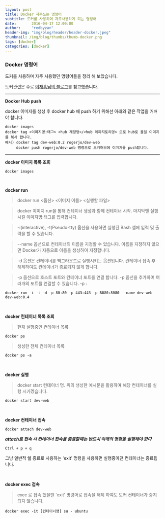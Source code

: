 ```yaml
---
layout: post
title: Docker 자주쓰는 명령어
subtitle: 도커를 사용하며 자주사용하게 되는 명령어 
date:       2016-04-17 12:00:00
author:     "redbyzan"
header-img: "img/blog/header/header-docker.jpeg"
thumbnail: /img/blog/thumbs/thumb-docker.png
tags: [docker]
categories: [docker]
---
```



### Docker 명령어

도커를 사용하며 자주 사용했던 명령어들을 정리 해 보았습니다.

도커관련은 주로 [이재홍님의 블로그](http://pyrasis.com/docker.html)를 참고했습니다.
 
---

**Docker Hub push**

docker 이미지를 생성 후 docker hub 에 push 하기 위해선 아래와 같은 작업을 거쳐야 합니다.

```
docker images
docker tag <이미지명:태그> <hub 계정명>/<hub 레파지토리명> 으로 hub로 올릴 이미지를 복사 합니다.
예시) docker tag dev-web:0.2 rogerjo/dev-web
     docker push rogerjo/dev-web 명령으로 도커허브에 이미지를 push합니다.
```

---

**docker 이미지 목록 조회**

```
docker images
```

<br/>

**docker run**

> docker run <옵션> <이미지 이름> <실행할 파일>

> docker 이미지 run을 통해 컨테이너 생성과 함께 컨테이너 시작. 마지막엔 실행시킬 이미지명:태그를 입력합니다.

> -i(interactive), -t(Pseudo-tty) 옵션을 사용하면 실행된 Bash 셸에 입력 및 출력을 할 수 있습니다.

> --name 옵션으로 컨테이너의 이름을 지정할 수 있습니다. 이름을 지정하지 않으면 Docker가 자동으로 이름을 생성하여 지정합니다.

> -d 옵션은 컨테이너를 백그라운드로 실행시키는 옵션입니다. 컨테이너 접속 후 해제하여도 컨테이너가 종료되지 않게 합니다.

> -p 옵션으로 호스트 포트와 컨테이너 포트를 연결 합니다. -p 옵션을 추가하여 여러개의 포트를 연결할 수 있습니다. -p <host port> : <container port>

```
docker run -i -t -d -p 80:80 -p 443:443 -p 8080:8080 --name dev-web dev-web:0.4
```
<br/>

**docker 컨테이너 목록 조회**

> 현재 실행중인 컨테이너 목록

```
docker ps
```

> 생성한 전체 컨테이너 목록

```
docker ps -a
```

<br/>

**docker 실행**

> docker start 컨테이너 명. 위의 생성한 예시문을 활용하여 해당 컨테이너를 실행 시키겠습니다.

```
docker start dev-web
```

<br/>

**docker 컨테이너 접속**

```
docker attach dev-web
```

***attach로 접속 시 컨테이너 접속을 종료할때는 반드시 아래의 명령을 실행해야 한다***
```
Ctrl + p + q
```
그냥 일반적 쉘 종료로 사용하는 'exit' 명령을 사용하면 실행중이던 컨테이너는 종료됩니다.

<br/>

**docker exec 접속**

> exec 로 접속 했을땐 'exit' 명령어로 접속을 해제 하여도 도커 컨테이너가 중지되지 않습니다.

```
docker exec -it [컨테이너명] su - ubuntu 
```




